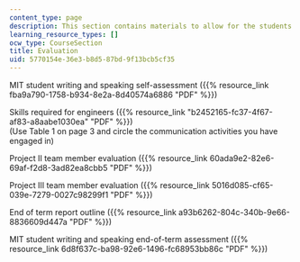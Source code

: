 ```yaml
---
content_type: page
description: This section contains materials to allow for the students to be evaluated.
learning_resource_types: []
ocw_type: CourseSection
title: Evaluation
uid: 5770154e-36e3-b8d5-87bd-9f13bcb5cf35
---
```


MIT student writing and speaking self-assessment ({{% resource_link fba9a790-1758-b934-8e2a-8d40574a6886 "PDF" %}})

Skills required for engineers ({{% resource_link "b2452165-fc37-4f67-af83-a8aabe1030ea" "PDF" %}})  
(Use Table 1 on page 3 and circle the communication activities you have engaged in)

Project II team member evaluation ({{% resource_link 60ada9e2-82e6-69af-f2d8-3ad82ea8cbb5 "PDF" %}})

Project III team member evaluation ({{% resource_link 5016d085-cf65-039e-7279-0027c98299f1 "PDF" %}})

End of term report outline ({{% resource_link a93b6262-804c-340b-9e66-8836609d447a "PDF" %}})

MIT student writing and speaking end-of-term assessment ({{% resource_link 6d8f637c-ba98-92e6-1496-fc68953bb86c "PDF" %}})